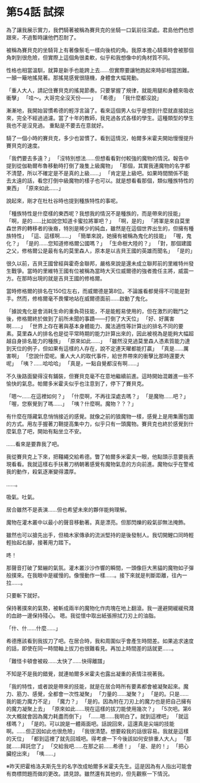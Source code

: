 # 第54話 試探

為了讓我展示實力，我們騎著被稱為賽貝克的坐騎一口氣前往深處。君島他們也想跟來，不過暫時讓他們忍耐了。

被稱為賽貝克的坐騎背上有著像鬃毛一樣向後梳的角。我原本擔心騎乘時會被那個角刺到很危險，但實際上這個角很柔軟，似乎和我想像中的角材質不同。

性格也相當溫馴，就算是新手也能跨上去......但實際要讓牠跑起來時卻相當困難。一顛一簸地搖晃著。那搖晃感覺很隨機，身體會大幅晃動。

「重人大人，請記住賽貝克的搖晃節奏。只要掌握了規律，就能用腿和身體來吸收衝擊」
「哇～。大哥完全沒天份——」
「希德」
「我什麼都沒說」

漸漸地，我開始習慣希德的輕浮言論了。看來這個男人似乎是想到什麼就直接說出來，完全不經過過濾。當了十年的教師，我見過各式各樣的學生。這種類型的學生我也不是沒見過。
重點是不要去在意就好。

騎了一個小時的賽貝克，多少也習慣了。看到這情況，帕爾多米霍夫開始慢慢提升賽貝克的速度。

「我們要去多遠？」
「沒特別想法......但想看看對付較強的魔物的情況。報告中提到從伽勒爾布魯移動時打倒了幾隻上級魔物」
「那個，其實我連魔物的名字都不清楚，所以不確定是不是真的上級......」
「肯定是上級吧。如果時間關係不能去太遠的話，看您打倒中級魔物的樣子也可以。就是想看看那個，類似種族特性的東西」
「原來如此......」

說起來，剛才在杜杜谷時也提到種族特性的事呢。

「種族特性是什麼樣的東西呢？我想我的情況不是種族的，而是帶來的技能」
「啊，是的......比如說您知道卡蜜拉將軍吧？」
「啊，是的」
「將軍是來自莫里森世界的轉移者的後裔，特別是稀少的純血，雖然是在這個世界出生的，但擁有種族特性」
「這、這樣啊......」
「簡單來說，她擁有被稱為鬼化的技能」
「喔，鬼化？」
「是的......您知道修格爾公國嗎？」
「生命樹大陸的？」
「對，那個建國之父，修格爾公是最有名的莫里森人，原本是以吉貝王國的英雄而聞名」
「是的」

很久以前，吉貝王國曾經與霍奇金聯邦，嚴格來說是還未成立聯邦前的里維特州發生戰爭。當時的里維特王國有位被稱為當時大天位威爾德的強者擔任主將，威震一方。在那時出現的就是吉貝王國的修格爾。

當時修格爾的排名在150位左右，而威爾德是第8位。不論誰看都覺得不可能是對手。然而，修格爾毫不畏懼地站在威爾德面前......啟動了鬼化。

「據說鬼化是會消耗生命的重負荷技能，不是能輕易使用的，但在激烈的戰鬥之後，修格爾終於做到了前所未聞的事蹟——打倒了大天位」
「好、好厲害啊......」
「世界上存在著與基本身體能力、魔法適性等計算出的排名不同的要素。莫里森人的排名也是從平常時期的能力計算出來的，因此被視為是能夠大幅超越自身排名能力的種族」
「原來如此......」
「雖然沒見過莫里森人憑素質能力達到天位的例子，但如果有這樣的人存在，說不定連天曜都能打贏」
「真是......厲害啊」
「您說什麼呢。重人大人的取代事件，給世界帶來的衝擊比那時還要大呢」
「咦？......哈哈哈」
「真是，一點自覺都沒有啊......」

不久後路面變得沒有鋪裝，但賽貝克毫不在意地繼續前進。這時開始混雜進一些不愉快的氣息。帕爾多米霍夫似乎也注意到了，停下了賽貝克。

「嗯～......在這裡如何？」
「什麼啊，不再往深處去嗎？」
「是魔物......吧？」
「喔，您察覺到了嗎......」
「咦？什麼啊。魔物？？？」

有什麼在隱藏氣息悄悄接近的感覺。就像之前的狼魔物一樣，感覺上是用集團包圍的方式。用左手握著刀鞘提高集中力，似乎只有一頭魔物。賽貝克也終於感覺到什麼氣息了吧，開始有點坐立不安。

......看來是要靠我了吧。

我從賽貝克上下來，把韁繩交給希德。瞥了帕爾多米霍夫一眼，他點頭示意要我表現看看。我就這樣右手扶著刀柄朝著感覺有魔物氣息的方向前進。魔物似乎在警戒我的動作，殺氣逐漸變得濃厚。

......。

吸氣。吐氣。

居合雖然不是表演......但也希望未來的夥伴能夠理解。

魔物在灌木叢中以最小的聲音移動著。真是漂亮。但那閃爍的殺氣卻無法掩飾。

雖然也可以搶先出手，但楠木家傳承的流派堅持的是後發制人。我切開鯉口同時輕輕抬起右腳，接著用力踏下。

咚！

那聲音打破了緊繃的氣氛。灌木叢沙沙作響的瞬間，一頭像巨大黑貓的魔物如子彈般撲來。在我眼中是緩慢的。像慢動作一樣......。接下來就是判斷距離，往內一拉......。

只要斬下就好。

保持著撲來的氣勢，被斬成兩半的魔物化作肉塊在地上翻滾。我一邊避開緩緩飛濺的血跡一邊保持殘心。
嗯。我從懷中取出紙張擦拭刀刃上的油脂。

「什、什......什麼......」

希德應該看到我拔刀了吧。在居合時，我和周圍似乎會產生時間差。如果追求速度的話，即使在同一時間軸上拔刀也很難看見。再加上時間差的話就更......。

「難怪卡頓會被殺......太快了......快得離譜」

不知是不是我的錯覺，就連帕爾多米霍夫也露出凝重的表情注視著我。

「我的特性，或者說是帶來的技能，就是在居合時所有要素都會被凝聚起來。魔力、筋力、感覺，全都會一次性凝聚」
「力量的......凝聚？」
「是的。只是......我的能力魔力不足」
「魔力？」
「是的。因為附在刀刃上的魔力也是把自己擁有的魔力凝聚上去」
「原來如此......現在這樣的拔刀能使用幾次？」
「5次吧。第6次大概就會因為魔力耗盡而倒下」
「......嗯......我明白了。就到這裡吧」
「就這樣嗎？」
「是的。可以說是一體兩面吧。話說回來，這還真是尖端的技能啊。......但正因如此也很危險」
「我很清楚。想要殺我的話很容易。我就是這樣的天位」
「都到這裡了就先回城吧。得考慮一下今後該如何安排重人大人」
「那就......拜託您了」
「交給我吧......在那之前......希德！」
「是、是的！」
「把心臟挖出來」
「咦......」

※昨天把霍格洛夫斯先生的名字改成帕爾多米霍夫先生。這是因為有人指出可能會有商標問題而做的更改。請見諒。雖然還有其他的，但先觀察一下情況。